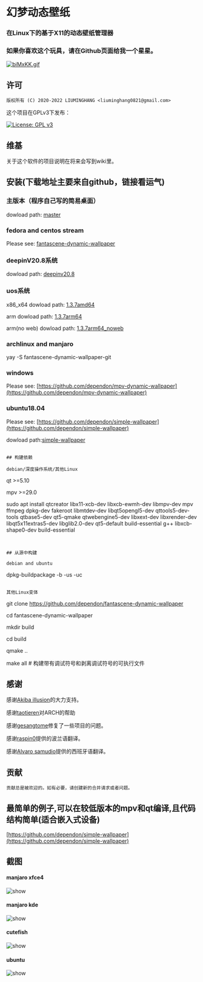 # 幻梦动态壁纸

### 在Linux下的基于X11的动态壁纸管理器

### 如果你喜欢这个玩具，请在Github页面给我一个星星。

[![biMxKK.gif](https://s4.ax1x.com/2022/02/24/biMxKK.gif)](https://imgtu.com/i/biMxKK)


## 许可
```
版权所有 (C) 2020-2022 LIUMINGHANG <liuminghang0821@gmail.com>
```

这个项目在GPLv3下发布：

[![License: GPL v3](https://img.shields.io/badge/License-GPLv3-blue.svg)](https://raw.github.com/dependon/fantascene-dynamic-wallpaper/master/LICENSE)


## 维基

关于这个软件的项目说明在将来会写到wiki里。


## 安装(下载地址主要来自github，链接看运气)

### 主版本（程序自己写的简易桌面）

dowload path: [master](https://github.com/dependon/fantascene-dynamic-wallpaper/releases/download/1.3.7/fantascene-dynamic-wallpaper_master_1.4.1_amd64.deb)

### fedora and centos stream

Please see: [fantascene-dynamic-wallpaper](https://linux-opensource.cn/git-web/opensource/fantascene-dynamic-wallpaper)

### deepinV20.8系统

dowload path: [deepinv20.8](https://github.com/dependon/fantascene-dynamic-wallpaper/releases/download/1.3.7/fantascene-dynamic-wallpaper_1.4.0_deepinV20.8_amd64.deb)

### uos系统

x86_x64 dowload path: [1.3.7amd64](https://github.com/dependon/fantascene-dynamic-wallpaper/releases/download/1.3.7/fantascene-dynamic-wallpaper-uos_1.3.7_amd64.deb)

arm dowload path: [1.3.7arm64](https://github.com/dependon/fantascene-dynamic-wallpaper/releases/download/1.3.7/com.github.fantacy_1.3.7_arm64.uos_normal.deb)

arm(no web) dowload path: [1.3.7arm64_noweb](https://github.com/dependon/fantascene-dynamic-wallpaper/releases/download/1.3.7/com.github.fantacy_1.3.7_arm64.uos_noweb.deb)

### archlinux and manjaro

yay -S fantascene-dynamic-wallpaper-git

### windows 

Please see: [https://github.com/dependon/mpv-dynamic-wallpaper](https://github.com/dependon/mpv-dynamic-wallpaper)

### ubuntu18.04

Please see: [https://github.com/dependon/simple-wallpaper](https://github.com/dependon/simple-wallpaper)

dowload path:[simple-wallpaper](https://github.com/dependon/fantascene-dynamic-wallpaper/releases/download/1.3.7/simple-wallpaper_1.0.0_amd64_ubuntu18.04.deb)
```

## 构建依赖

debian/深度操作系统/其他Linux

```
qt >=5.10

mpv >=29.0

sudo apt install qtcreator libx11-xcb-dev libxcb-ewmh-dev libmpv-dev mpv ffmpeg dpkg-dev fakeroot libmtdev-dev libqt5opengl5-dev qttools5-dev-tools qtbase5-dev qt5-qmake qtwebengine5-dev libxext-dev libxrender-dev libqt5x11extras5-dev libglib2.0-dev qt5-default build-essential g++ libxcb-shape0-dev build-essential
```


## 从源中构建

debian and ubuntu
```
dpkg-buildpackage -b -us -uc
```

其他Linux变体
```
git clone https://github.com/dependon/fantascene-dynamic-wallpaper

cd fantascene-dynamic-wallpaper

mkdir build

cd build

qmake ..

make all # 构建带有调试符号和剥离调试符号的可执行文件



## 感谢

感谢[Akiba illusion](https://github.com/AkibaIllusionLinux)的大力支持。

感谢[taotieren](https://github.com/taotieren)对ARCH的帮助

感谢[gesangtome](https://github.com/gesangtome)修复了一些项目的问题。

感谢[raspin0](https://github.com/raspin0)提供的波兰语翻译。

感谢[Alvaro samudio](https://github.com/alvarosamudio)提供的西班牙语翻译。


## 贡献
```
贡献总是被欢迎的。如有必要，请创建新的合并请求或者问题。
```
## 最简单的例子,可以在较低版本的mpv和qt编译,且代码结构简单(适合嵌入式设备)

[https://github.com/dependon/simple-wallpaper](https://github.com/dependon/simple-wallpaper)

## 截图

#### manjaro xfce4
<img src="https://s4.ax1x.com/2022/02/24/biMa9I.gif" alt="show" />

#### manjaro kde
<img src="https://s4.ax1x.com/2022/02/24/biMN4A.gif" alt="show" />

#### cutefish
<img src="https://s4.ax1x.com/2022/02/24/biKHpt.gif" alt="show" />

#### ubuntu
<img src="https://s4.ax1x.com/2022/02/24/biuJKO.gif" alt="show" />
